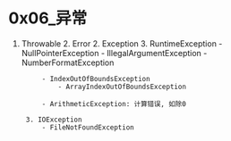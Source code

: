 # 0x06_异常

1. Throwable
    2. Error
    2. Exception
        3. RuntimeException
            - NullPointerException
            - IllegalArgumentException
                - NumberFormatException

            - IndexOutOfBoundsException
                - ArrayIndexOutOfBoundsException

            - ArithmeticException: 计算错误, 如除0

        3. IOException
            - FileNotFoundException
